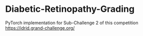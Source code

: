 # Diabetic-Retinopathy-Grading
PyTorch implementation for Sub-Challenge 2 of this competition https://idrid.grand-challenge.org/
